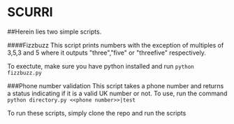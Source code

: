 # SCURRI
##Herein lies two simple scripts.

####Fizzbuzz
This script prints numbers with the exception of multiples of 3,5,3 and 5 where it outputs "three","five" or "threefive" respectively.

To exectute, make sure you have python installed and run `python fizzbuzz.py`

###Phone number validation
This script takes a phone number and returns a status indicating if it is a valid UK number or not. To use, run the command `python directory.py <<phone number>>|test`

To run these scripts, simply clone the repo and run the scripts
